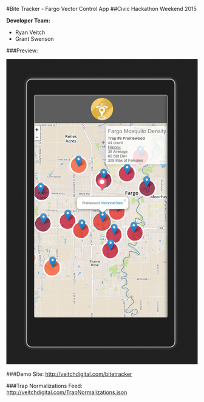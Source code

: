 #Bite Tracker - Fargo Vector Control App
##Civic Hackathon Weekend 2015

**Developer Team:**
- Ryan Veitch
- Grant Swenson

###Preview:

![Bite Tracker Preview](https://raw.githubusercontent.com/rveitch/bitetracker/master/Images/bite-tracker-preview.gif)

###Demo Site:
http://veitchdigital.com/bitetracker

###Trap Normalizations Feed:
http://veitchdigital.com/TrapNormalizations.json
